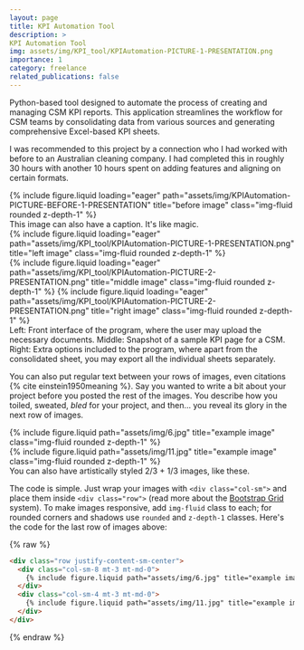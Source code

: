 ```yaml
---
layout: page
title: KPI Automation Tool
description: > 
KPI Automation Tool
img: assets/img/KPI_tool/KPIAutomation-PICTURE-1-PRESENTATION.png
importance: 1
category: freelance
related_publications: false
---
```


Python-based tool designed to automate the process of creating and managing CSM KPI reports. This application streamlines the workflow for CSM teams by consolidating data from various sources and generating comprehensive Excel-based KPI sheets.

I was recommended to this project by a connection who I had worked with before to an Australian cleaning company. I had completed this in roughly 30 hours with another 10 hours spent on adding features and aligning on certain formats.

<div class="row">
    <div class="col-sm mt-3 mt-md-0">
        {% include figure.liquid loading="eager" path="assets/img/KPIAutomation-PICTURE-BEFORE-1-PRESENTATION" title="before image" class="img-fluid rounded z-depth-1" %}
    </div>
</div>
<div class="caption">
    This image can also have a caption. It's like magic.
</div>
<div class="row">
    <div class="col-sm mt-3 mt-md-0">
    </div>
    {% include figure.liquid loading="eager" path="assets/img/KPI_tool/KPIAutomation-PICTURE-1-PRESENTATION.png" title="left image" class="img-fluid rounded z-depth-1" %}
    <div class="col-sm mt-3 mt-md-0">
    </div>
    {% include figure.liquid loading="eager" path="assets/img/KPI_tool/KPIAutomation-PICTURE-2-PRESENTATION.png" title="middle image" class="img-fluid rounded z-depth-1" %}
    {% include figure.liquid loading="eager" path="assets/img/KPI_tool/KPIAutomation-PICTURE-2-PRESENTATION.png" title="right image" class="img-fluid rounded z-depth-1" %}
    <div class="col-sm mt-3 mt-md-0">
    </div>
</div>
<div class="caption">
    Left: Front interface of the program, where the user may upload the necessary documents.
    Middle: Snapshot of a sample KPI page for a CSM.
    Right: Extra options included to the program, where apart from the consolidated sheet, you may export all the individual sheets separately.
</div>

You can also put regular text between your rows of images, even citations {% cite einstein1950meaning %}.
Say you wanted to write a bit about your project before you posted the rest of the images.
You describe how you toiled, sweated, _bled_ for your project, and then... you reveal its glory in the next row of images.

<div class="row justify-content-sm-center">
    <div class="col-sm-8 mt-3 mt-md-0">
        {% include figure.liquid path="assets/img/6.jpg" title="example image" class="img-fluid rounded z-depth-1" %}
    </div>
    <div class="col-sm-4 mt-3 mt-md-0">
        {% include figure.liquid path="assets/img/11.jpg" title="example image" class="img-fluid rounded z-depth-1" %}
    </div>
</div>
<div class="caption">
    You can also have artistically styled 2/3 + 1/3 images, like these.
</div>

The code is simple.
Just wrap your images with `<div class="col-sm">` and place them inside `<div class="row">` (read more about the <a href="https://getbootstrap.com/docs/4.4/layout/grid/">Bootstrap Grid</a> system).
To make images responsive, add `img-fluid` class to each; for rounded corners and shadows use `rounded` and `z-depth-1` classes.
Here's the code for the last row of images above:

{% raw %}

```html
<div class="row justify-content-sm-center">
  <div class="col-sm-8 mt-3 mt-md-0">
    {% include figure.liquid path="assets/img/6.jpg" title="example image" class="img-fluid rounded z-depth-1" %}
  </div>
  <div class="col-sm-4 mt-3 mt-md-0">
    {% include figure.liquid path="assets/img/11.jpg" title="example image" class="img-fluid rounded z-depth-1" %}
  </div>
</div>
```

{% endraw %}
